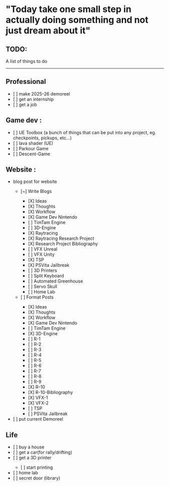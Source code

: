 <h1>"Today take one small step in actually doing something and not just dream about it"</h1>


<h2>TODO:</h2>
<p>A list of things to do</p>

---

<h2>Professional</h2>
<ul>
    <li>[ ] make 2025-26 demoreel</li>
    <li>[ ] get an internship</li>
    <li>[ ] get a job</li>
</ul>

<h2>Game dev :</h2>
<ul>
    <li>[ ] UE Toolbox (a bunch of things that can be put into any project, eg. checkpoints, pickups, etc...)</li> 
    <li>[ ] lava shader (UE)</li>
    <li>[ ] Parkour Game</li>
    <li>[ ] Descent-Game</li>
</ul>

<h2>Website :</h2>
<ul>
    <li>blog post for website</li>
    <ul>
            <li>[~] Write Blogs</li>
            <ul>
                <li>[X] Ideas</li>
                <li>[X] Thoughts</li>
                <li>[X] Workflow</li>
                <li>[X] Game Dev Nintendo</li>
                <li>[ ] TimTam Engine</li>
                <li>[ ] 3D-Engine</li>
                <li>[X] Raytracing</li>
                <li>[X] Raytracing Research Project</li>
                <li>[X] Research Project Bibliography</li>
                <li>[ ] VFX Unreal</li>
                <li>[ ] VFX Unity</li>
                <li>[X] TSP</li>
                <li>[X] PSVita Jailbreak</li>
                <li>[ ] 3D Printers</li>
                <li>[ ] Split Keyboard</li>
                <li>[ ] Automated Greenhouse</li>
                <li>[ ] Servo Skull</li>
                <li>[ ] Home Lab</li>
            </ul>
        <li>[ ] Format Posts</li>
            <ul>
                <li>[X] Ideas</li>
                <li>[X] Thoughts</li>
                <li>[X] Workflow</li>
                <li>[X] Game Dev Nintendo</li>
                <li>[ ] TimTam Engine</li>
                <li>[X] 3D-Engine</li>
                <li>[ ] R-1</li>
                <li>[ ] R-2</li>
                <li>[ ] R-3</li>
                <li>[ ] R-4</li>
                <li>[ ] R-5</li>
                <li>[ ] R-6</li>
                <li>[ ] R-7</li>
                <li>[ ] R-8</li>
                <li>[ ] R-9</li>
                <li>[X] R-10</li>
                <li>[X] R-10-Bibliography</li>
                <li>[X] VFX-1</li>
                <li>[X] VFX-2</li>
                <li>[ ] TSP</li>
                <li>[ ] PSVita Jailbreak</li>
            </ul>
    </ul>
    <li>[ ] put current Demoreel</li>
</ul>

<h2>Life</h2>
<ul>
    <li>[ ] buy a house</li>
    <li>[ ] get a car(for rally/drifting)</li>
    <li>[ ] get a 3D printer</li>
    <ul>
        <li>[ ] start printing</li>
    </ul>
    <li>[ ] home lab</li>
    <li>[ ] secret door (library)</li>
</ul>